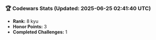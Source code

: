 ### 🏆 Codewars Stats (Updated: 2025-06-25 02:41:40 UTC)

- **Rank:** 8 kyu
- **Honor Points:** 3
- **Completed Challenges:** 1
